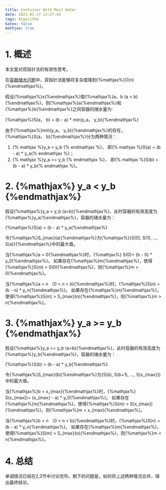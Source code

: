 ```yaml
---
title: Container With Most Water
date: 2021-02-27 22:27:43
tags: Algorithm
katex: false
mathjax: true
---
```


# 1. 概述

本文是对双指针法的有效性思考。

在[容器储水问题](https://leetcode.com/problems/container-with-most-water/)中，双指针法能够将复杂度降到{%mathjax%}O(n){%endmathjax%}。

假设{%mathjax%}x{%endmathjax%}取{%mathjax%}a，b (a < b){%endmathjax%}，则{%mathjax%}a{%endmathjax%}和{%mathjax%}b{%endmathjax%}之间容器的储水量为:

{%mathjax%}S(a， b) = (b - a) * min(y_a， y_b){%endmathjax%}

由于{%mathjax%}min(y_a， y_b){%endmathjax%}的存在，{%mathjax%}S(a， b){%endmathjax%}分为两种情况：

1. {% mathjax %}y_a < y_b {% endmathjax %}， 即{% mathjax %}S(a) = (b - a) * y_a{% endmathjax %}；
2. {% mathjax %}y_a >= y_b {% endmathjax %}， 即{% mathjax %}S(b) = (b - a) * y_b{% endmathjax %}。

# 2. {%mathjax%} y_a < y_b {%endmathjax%}

假设{%mathjax%}y_a < y_b (a<b){%endmathjax%}，此时容器的有效高度为{%mathjax%}y_a{%endmathjax%}，容器的储水量为：

{%mathjax%}S(a) = (b - a) * y_a{%endmathjax%}

令{%mathjax%}S_{max}(a){%endmathjax%}为{%mathjax%}{S(0), S(1), ..., S(a)}{%endmathjax%}中的最大值。

当{%mathjax%}a = 0{%endmathjax%}时，{%mathjax%} S(0)= (b - 0) * y_0{%endmathjax%}。
如果存在{%mathjax%}m{%endmathjax%}，使得{%mathjax%}S(m) > S(0){%endmathjax%}，则{%mathjax%}m > 0{%endmathjax%}。

当{%mathjax%}a = n （0 < n < b){%endmathjax%}时，{%mathjax%}S(n) = (b - n) * y_n{%endmathjax%}。
如果存在{%mathjax%}m{%endmathjax%}，使得{%mathjax%}S(m) > S_{max}(n){%endmathjax%}，则{%mathjax%}m > n{%endmathjax%}。

# 3. {%mathjax%} y_a >= y_b {%endmathjax%}

假设{%mathjax%}y_a >= y_b (a<b){%endmathjax%}，此时容器的有效高度为{%mathjax%}y_b{%endmathjax%}，容器的储水量为：

{%mathjax%}S(b) = (b - a) * y_b{%endmathjax%}

令{%mathjax%}S_{max}(b){%endmathjax%}为{S(b), S(b+1), ..., S(x_{max})}中的最大值。

当{%mathjax%}b = x_{max}{%endmathjax%}时，{%mathjax%} S(x_{max})= (x_{max} - a) * y_0{%endmathjax%}。
如果存在{%mathjax%}m{%endmathjax%}，使得{%mathjax%}S(m) > S(x_{max}){%endmathjax%}，则{%mathjax%}m < x_{max}{%endmathjax%}。

当{%mathjax%}b = n （0 < n < b){%endmathjax%}时，{%mathjax%}S(n) = (b - a) * y_n{%endmathjax%}。
如果存在{%mathjax%}m{%endmathjax%}，使得{%mathjax%}S(m) > S_{max}(n){%endmathjax%}，则{%mathjax%}m < n{%endmathjax%}。

# 4. 总结
单调情况已经在2,3节中讨论完毕。剩下的问题是，如何将上述两种情况合并，得出最终结论。
